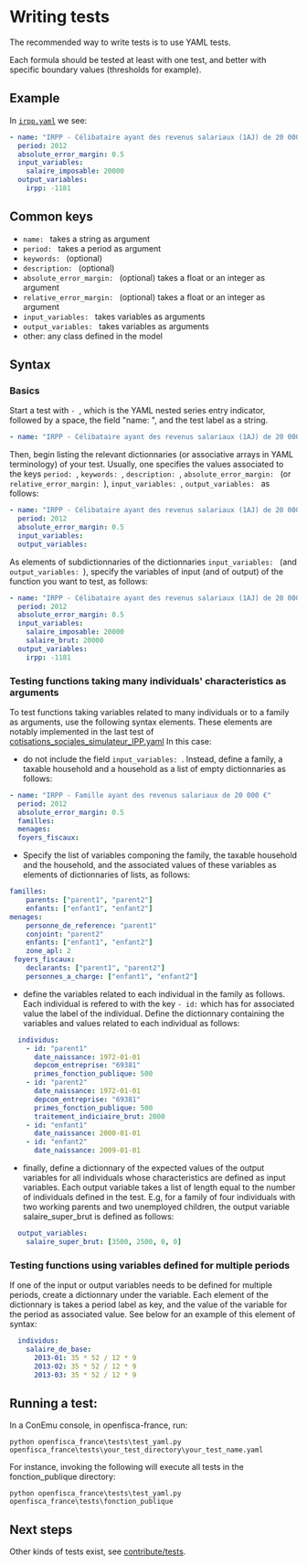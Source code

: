 # Writing tests

The recommended way to write tests is to use YAML tests.

Each formula should be tested at least with one test, and better with specific boundary values (thresholds for example).

## Example

In [`irpp.yaml`](https://github.com/openfisca/openfisca-france/blob/master/openfisca_france/tests/formulas/irpp.yaml) we see:

```yaml
- name: "IRPP - Célibataire ayant des revenus salariaux (1AJ) de 20 000 €"
  period: 2012
  absolute_error_margin: 0.5
  input_variables:
    salaire_imposable: 20000
  output_variables:
    irpp: -1181
```

## Common keys

- `name: ` takes a string as argument
- `period: ` takes a period as argument
- `keywords: `  (optional)
- `description: ` (optional)
- `absolute_error_margin: `  (optional) takes a float or an integer as argument
- `relative_error_margin: `  (optional) takes a float or an integer as argument
- `input_variables: ` takes variables as arguments
- `output_variables: ` takes variables as arguments
- other: any class defined in the model

## Syntax
### Basics
Start a test with `- `, which is the YAML nested series entry indicator, followed by a space, the field "name: ", and the test label as a string. 

```yaml
- name: "IRPP - Célibataire ayant des revenus salariaux (1AJ) de 20 000 €"
```

Then, begin listing the relevant dictionnaries (or associative arrays in YAML terminology) of your test. Usually, one specifies the values associated to the keys `period: `, `keywords: `, `description: `, `absolute_error_margin: ` (or `relative_error_margin: `), `input_variables: `, `output_variables: ` as follows:

```yaml
- name: "IRPP - Célibataire ayant des revenus salariaux (1AJ) de 20 000 €"
  period: 2012
  absolute_error_margin: 0.5
  input_variables:
  output_variables:
```

As elements of subdictionnaries of the dictionnaries `input_variables: ` (and `output_variables: `), specify the variables of input (and of output) of the function you want to test, as follows:

```yaml
- name: "IRPP - Célibataire ayant des revenus salariaux (1AJ) de 20 000 €"
  period: 2012
  absolute_error_margin: 0.5
  input_variables:
    salaire_imposable: 20000
    salaire_brut: 20000
  output_variables:
    irpp: -1181
```

### Testing functions taking many individuals' characteristics as arguments

To test functions taking variables related to many individuals or to a family as arguments, use the following syntax elements. These elements are notably implemented in the last test of [cotisations_sociales_simulateur_IPP.yaml](https://github.com/openfisca/openfisca-france/blob/master/openfisca_france/tests/fonction_publique/cotisations_sociales_simulateur_IPP.yaml#L241-L300) In this case:

- do not include the field `input_variables: `. Instead, define a family, a taxable household and a household as a list of empty dictionnaries as follows:
```yaml
- name: "IRPP - Famille ayant des revenus salariaux de 20 000 €"
  period: 2012
  absolute_error_margin: 0.5
  familles:
  menages:
  foyers_fiscaux:
```

- Specify the list of variables componing the family, the taxable household and the household, and the associated values of these variables as elements of dictionnaries of lists, as follows:
```yaml
familles:
    parents: ["parent1", "parent2"]
    enfants: ["enfant1", "enfant2"]
menages:
    personne_de_reference: "parent1"
    conjoint: "parent2"
    enfants: ["enfant1", "enfant2"]
    zone_apl: 2
 foyers_fiscaux:
    declarants: ["parent1", "parent2"]
    personnes_a_charge: ["enfant1", "enfant2"]
```

- define the variables related to each individual in the family as follows. Each individual is refered to with the key `- id:` which has for associated value the label of the individual. Define the dictionnary containing the variables and values related to each individual as follows:
```yaml
  individus:
    - id: "parent1"
      date_naissance: 1972-01-01
      depcom_entreprise: "69381"
      primes_fonction_publique: 500
    - id: "parent2"
      date_naissance: 1972-01-01
      depcom_entreprise: "69381"
      primes_fonction_publique: 500
      traitement_indiciaire_brut: 2000
    - id: "enfant1"
      date_naissance: 2000-01-01
    - id: "enfant2"
      date_naissance: 2009-01-01
```

- finally, define a dictionnary of the expected values of the output variables for all individuals whose characteristics are defined as input variables. Each output variable takes a list of length equal to the number of individuals defined in the test. E.g, for a family of four individuals with two working parents and two unemployed children, the output variable salaire_super_brut is defined as follows:
```yaml
  output_variables:
    salaire_super_brut: [3500, 2500, 0, 0]
```
### Testing functions using variables defined for multiple periods

If one of the input or output variables needs to be defined for multiple periods, create a dictionnary under the variable. Each element of the dictionnary is takes a period label as key, and the value of the variable for the period as associated value. See below for an example of this element of syntax:

```yaml
  individus:
    salaire_de_base:
      2013-01: 35 * 52 / 12 * 9
      2013-02: 35 * 52 / 12 * 9
      2013-03: 35 * 52 / 12 * 9
```

## Running a test:

In a ConEmu console, in openfisca-france, run:
```
python openfisca_france\tests\test_yaml.py openfisca_france\tests\your_test_directory\your_test_name.yaml
```

For instance, invoking the following will execute all tests in the fonction_publique directory:
```
python openfisca_france\tests\test_yaml.py openfisca_france\tests\fonction_publique 
```

## Next steps

Other kinds of tests exist, see [contribute/tests](../contribute/tests.html).
